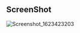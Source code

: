 ## ScreenShot
![Screenshot_1623423203](https://user-images.githubusercontent.com/25080612/121706057-e488d080-caf2-11eb-800f-fbc3e98b1252.png)

